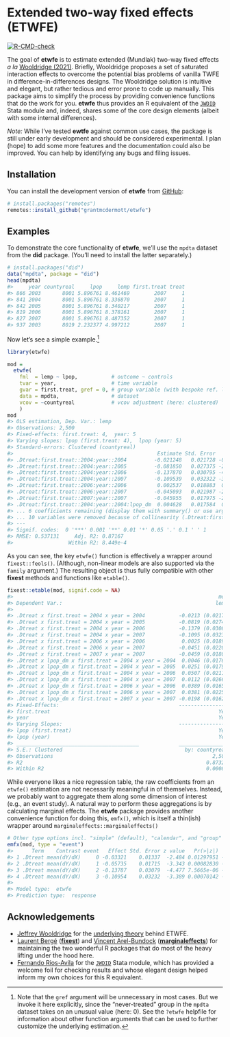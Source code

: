 
<!-- README.md is generated from README.Rmd. Please edit that file -->

# Extended two-way fixed effects (ETWFE)

<!-- badges: start -->

[![R-CMD-check](https://github.com/grantmcdermott/etwfe/actions/workflows/R-CMD-check.yaml/badge.svg)](https://github.com/grantmcdermott/etwfe/actions/workflows/R-CMD-check.yaml)
<!-- badges: end -->

The goal of **etwfe** is to estimate extended (Mundlak) two-way fixed
effects *a la* [Wooldridge
(2021)](https://papers.ssrn.com/sol3/papers.cfm?abstract_id=3906345).
Briefly, Wooldridge proposes a set of saturated interaction effects to
overcome the potential bias problems of vanilla TWFE in
difference-in-differences designs. The Wooldridge solution is intuitive
and elegant, but rather tedious and error prone to code up manually.
This package aims to simplify the process by providing convenience
functions that do the work for you. **etwfe** thus provides an R
equivalent of the
[`JWDID`](https://ideas.repec.org/c/boc/bocode/s459114.html) Stata
module and, indeed, shares some of the core design elements (albeit with
some internal differences).

*Note:* While I’ve tested **ewtfe** against common use cases, the
package is still under early development and should be considered
experimental. I plan (hope) to add some more features and the
documentation could also be improved. You can help by identifying any
bugs and filing issues.

## Installation

You can install the development version of **etwfe** from
[GitHub](https://github.com/):

``` r
# install.packages("remotes")
remotes::install_github("grantmcdermott/etwfe")
```

## Examples

To demonstrate the core functionality of **etwfe**, we’ll use the
`mpdta` dataset from the **did** package. (You’ll need to install the
latter separately.)

``` r
# install.packages("did")
data("mpdta", package = "did")
head(mpdta)
#>     year countyreal     lpop     lemp first.treat treat
#> 866 2003       8001 5.896761 8.461469        2007     1
#> 841 2004       8001 5.896761 8.336870        2007     1
#> 842 2005       8001 5.896761 8.340217        2007     1
#> 819 2006       8001 5.896761 8.378161        2007     1
#> 827 2007       8001 5.896761 8.487352        2007     1
#> 937 2003       8019 2.232377 4.997212        2007     1
```

Now let’s see a simple example.[^1]

``` r
library(etwfe)

mod = 
  etwfe(
    fml  = lemp ~ lpop,           # outcome ~ controls
    tvar = year,                  # time variable
    gvar = first.treat, gref = 0, # group variable (with bespoke ref. level)
    data = mpdta,                 # dataset
    vcov = ~countyreal            # vcov adjustment (here: clustered)
    )
mod
#> OLS estimation, Dep. Var.: lemp
#> Observations: 2,500 
#> Fixed-effects: first.treat: 4,  year: 5
#> Varying slopes: lpop (first.treat: 4),  lpop (year: 5)
#> Standard-errors: Clustered (countyreal) 
#>                                               Estimate Std. Error   t value   Pr(>|t|)    
#> .Dtreat:first.treat::2004:year::2004         -0.021248   0.021728 -0.977890 3.2860e-01    
#> .Dtreat:first.treat::2004:year::2005         -0.081850   0.027375 -2.989963 2.9279e-03 ** 
#> .Dtreat:first.treat::2004:year::2006         -0.137870   0.030795 -4.477097 9.3851e-06 ***
#> .Dtreat:first.treat::2004:year::2007         -0.109539   0.032322 -3.389024 7.5694e-04 ***
#> .Dtreat:first.treat::2006:year::2006          0.002537   0.018883  0.134344 8.9318e-01    
#> .Dtreat:first.treat::2006:year::2007         -0.045093   0.021987 -2.050907 4.0798e-02 *  
#> .Dtreat:first.treat::2007:year::2007         -0.045955   0.017975 -2.556568 1.0866e-02 *  
#> .Dtreat:first.treat::2004:year::2004:lpop_dm  0.004628   0.017584  0.263184 7.9252e-01    
#> ... 6 coefficients remaining (display them with summary() or use argument n)
#> ... 10 variables were removed because of collinearity (.Dtreat:first.treat::2006:year::2004, .Dtreat:first.treat::2006:year::2005 and 8 others [full set in $collin.var])
#> ---
#> Signif. codes:  0 '***' 0.001 '**' 0.01 '*' 0.05 '.' 0.1 ' ' 1
#> RMSE: 0.537131     Adj. R2: 0.87167 
#>                  Within R2: 8.449e-4
```

As you can see, the key `etwfe()` function is effectively a wrapper
around `fixest::feols()`. (Although, non-linear models are also
supported via the `family` argument.) The resulting object is thus fully
compatible with other **fixest** methods and functions like `etable()`.

``` r
fixest::etable(mod, signif.code = NA)
#>                                                                   mod
#> Dependent Var.:                                                  lemp
#>                                                                      
#> .Dtreat x first.treat = 2004 x year = 2004           -0.0213 (0.0217)
#> .Dtreat x first.treat = 2004 x year = 2005           -0.0819 (0.0274)
#> .Dtreat x first.treat = 2004 x year = 2006           -0.1379 (0.0308)
#> .Dtreat x first.treat = 2004 x year = 2007           -0.1095 (0.0323)
#> .Dtreat x first.treat = 2006 x year = 2006            0.0025 (0.0189)
#> .Dtreat x first.treat = 2006 x year = 2007           -0.0451 (0.0220)
#> .Dtreat x first.treat = 2007 x year = 2007           -0.0459 (0.0180)
#> .Dtreat x lpop_dm x first.treat = 2004 x year = 2004  0.0046 (0.0176)
#> .Dtreat x lpop_dm x first.treat = 2004 x year = 2005  0.0251 (0.0179)
#> .Dtreat x lpop_dm x first.treat = 2004 x year = 2006  0.0507 (0.0211)
#> .Dtreat x lpop_dm x first.treat = 2004 x year = 2007  0.0112 (0.0266)
#> .Dtreat x lpop_dm x first.treat = 2006 x year = 2006  0.0389 (0.0165)
#> .Dtreat x lpop_dm x first.treat = 2006 x year = 2007  0.0381 (0.0225)
#> .Dtreat x lpop_dm x first.treat = 2007 x year = 2007 -0.0198 (0.0162)
#> Fixed-Effects:                                       ----------------
#> first.treat                                                       Yes
#> year                                                              Yes
#> Varying Slopes:                                      ----------------
#> lpop (first.treat)                                                Yes
#> lpop (year)                                                       Yes
#> ________________________________________             ________________
#> S.E.: Clustered                                        by: countyreal
#> Observations                                                    2,500
#> R2                                                            0.87321
#> Within R2                                                     0.00084
```

While everyone likes a nice regression table, the raw coefficients from
an `etwfe()` estimation are not necessarily meaningful in of themselves.
Instead, we probably want to aggregate them along some dimension of
interest (e.g., an event study). A natural way to perform these
aggregations is by calculating marginal effects. The **etwfe** package
provides another convenience function for doing this, `emfx()`, which is
itself a thin(ish) wrapper around `marginaleffects::marginaleffects()`

``` r
# Other type options incl. "simple" (default), "calendar", and "group"
emfx(mod, type = "event")
#>      Term    Contrast event   Effect Std. Error z value   Pr(>|z|)    2.5 %   97.5 %
#> 1 .Dtreat mean(dY/dX)     0 -0.03321    0.01337  -2.484 0.01297951 -0.05941 -0.00701
#> 2 .Dtreat mean(dY/dX)     1 -0.05735    0.01715  -3.343 0.00082830 -0.09097 -0.02373
#> 3 .Dtreat mean(dY/dX)     2 -0.13787    0.03079  -4.477 7.5665e-06 -0.19823 -0.07751
#> 4 .Dtreat mean(dY/dX)     3 -0.10954    0.03232  -3.389 0.00070142 -0.17289 -0.04619
#> 
#> Model type:  etwfe 
#> Prediction type:  response
```

## Acknowledgements

- [Jeffrey Wooldridge](https://twitter.com/jmwooldridge) for the
  [underlying
  theory](https://papers.ssrn.com/sol3/papers.cfm?abstract_id=3906345)
  behind ETWFE.
- [Laurent Bergé](https://twitter.com/lrberge)
  ([**fixest**](https://lrberge.github.io/fixest/)) and [Vincent
  Arel-Bundock](https://twitter.com/VincentAB)
  ([**marginaleffects**](https://vincentarelbundock.github.io/marginaleffects))
  for maintaining the two wonderful R packages that do most of the heavy
  lifting under the hood here.
- [Fernando Rios-Avila](https://twitter.com/friosavila) for the
  [`JWDID`](https://ideas.repec.org/c/boc/bocode/s459114.html) Stata
  module, which has provided a welcome foil for checking results and
  whose elegant design helped inform my own choices for this R
  equivalent.

[^1]: Note that the `gref` argument will be unnecessary in most cases.
    But we invoke it here explicitly, since the “never-treated” group in
    the `mpdta` dataset takes on an unusual value (here: 0). See the
    `?etwfe` helpfile for information about other function arguments
    that can be used to further customize the underlying estimation.
